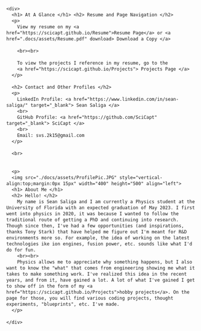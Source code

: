 <html>
  <head>
    <link rel="icon" href="./docs/assets/Atom2.JPG">
  </head>
  
  <body>
    
    <div>
      <h1> At A Glance </h1> <h2> Resume and Page Navigation </h2>
      <p>
        View my resume on my <a href="https://scicapt.github.io/Resume">Resume Page</a> or <a href=".docs/assets/Resume.pdf" download> Download a Copy </a>
        
        <br><br>
        
        To view the projects I reference in my resume, go to the 
        <a href="https://scicapt.github.io/Projects"> Projects Page </a>
      </p>
      
      <h2> Contact and Other Profiles </h2>
      <p>
        LinkedIn Profile: <a href="https://www.linkedin.com/in/sean-saliga/" target="_blank"> Sean Saliga </a>
        <br>
        GitHub Profile: <a href="https://github.com/SciCapt" target="_blank"> SciCapt </a>
        <br>
        Email: svs.2k15@gmail.com
      </p>        
    
      <br>
    

      <p>
      <img src="./docs/assets/ProfilePic.JPG" style="vertical-align:top;margin:0px 15px" width="400" height="500" align="left">
      <h1> About Me </h1>
      <h2> Hello! </h2>
        My name is Sean Saliga and I am currently a Physics student at the University of Florida with an expected graduation of May 2023. I first went into physics in 2020, it was because I wanted to follow the traditional route of getting a PhD and continuing into research. Though since then, I've had a few opportunities (and inspirations, thanks Tony Stark) that have helped me figure out I'm meant for R&D environments more so. For example, the idea of working on the latest technologies ike ion engines, fusion power, etc. sounds like what I'd do for fun.
        <br><br>
        Physics allows me to appreciate why something happens, but I also want to know the "what" that comes from engineering showing me what it takes to make something work. I've realized this idea in the recent years, and from it, have gained a lot. A lot of what I've gained I get to show off in the form of my <a href="https://scicapt.github.io/Projects">hobby projects</a>. On the page for those, you will find various coding projects, thought experiments, "blueprints", etc. I've made. 
      </p>
        
    </div>
    
  </body>
</html>
